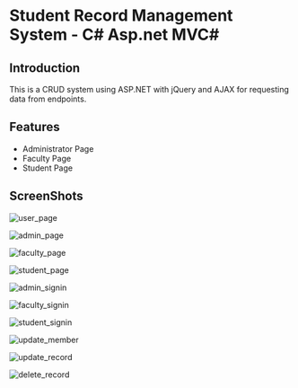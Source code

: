 # Student Record Management System - C# Asp.net MVC#

## Introduction ##
This is a CRUD system using ASP.NET with jQuery and AJAX for requesting data from endpoints.

## Features ##
* Administrator Page
* Faculty Page
* Student Page

## ScreenShots ##
![user_page](https://github.com/phil1217/SRMS-Images/blob/6a0c8c17cef3c92a83db2ead1f5c2ff657e4a308/user%20page.jpg)

![admin_page](https://github.com/phil1217/SRMS-Images/blob/6a0c8c17cef3c92a83db2ead1f5c2ff657e4a308/administrator%20page.jpg)

![faculty_page](https://github.com/phil1217/SRMS-Images/blob/6a0c8c17cef3c92a83db2ead1f5c2ff657e4a308/faculty%20page.jpg)

![student_page](https://github.com/phil1217/SRMS-Images/blob/6a0c8c17cef3c92a83db2ead1f5c2ff657e4a308/student%20page.jpg)

![admin_signin](https://github.com/phil1217/SRMS-Images/blob/6a0c8c17cef3c92a83db2ead1f5c2ff657e4a308/admin%20-%20signin.jpg)

![faculty_signin](https://github.com/phil1217/SRMS-Images/blob/6a0c8c17cef3c92a83db2ead1f5c2ff657e4a308/faculty-signin.jpg)

![student_signin](https://github.com/phil1217/SRMS-Images/blob/6a0c8c17cef3c92a83db2ead1f5c2ff657e4a308/student-signin.jpg)

![update_member](https://github.com/phil1217/SRMS-Images/blob/6a0c8c17cef3c92a83db2ead1f5c2ff657e4a308/update%20member.jpg)

![update_record](https://github.com/phil1217/SRMS-Images/blob/6a0c8c17cef3c92a83db2ead1f5c2ff657e4a308/update%20record.jpg)

![delete_record](https://github.com/phil1217/SRMS-Images/blob/6a0c8c17cef3c92a83db2ead1f5c2ff657e4a308/delete.jpg)
